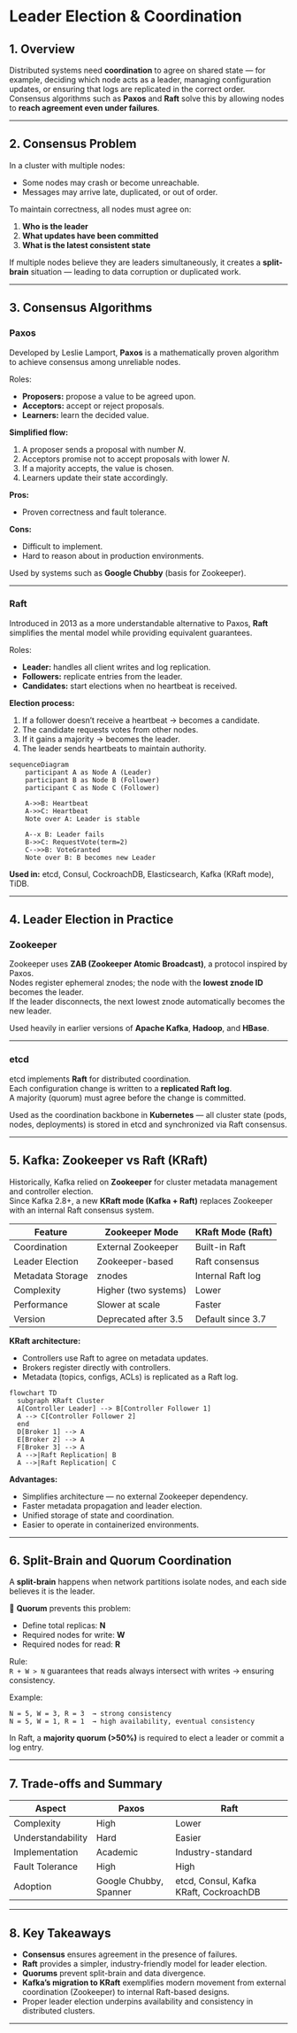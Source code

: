 # Leader Election & Coordination

## 1. Overview
Distributed systems need **coordination** to agree on shared state — for example, deciding which node acts as a leader, managing configuration updates, or ensuring that logs are replicated in the correct order.  
Consensus algorithms such as **Paxos** and **Raft** solve this by allowing nodes to **reach agreement even under failures**.

---

## 2. Consensus Problem
In a cluster with multiple nodes:
- Some nodes may crash or become unreachable.
- Messages may arrive late, duplicated, or out of order.

To maintain correctness, all nodes must agree on:
1. **Who is the leader**
2. **What updates have been committed**
3. **What is the latest consistent state**

If multiple nodes believe they are leaders simultaneously, it creates a **split-brain** situation — leading to data corruption or duplicated work.

---

## 3. Consensus Algorithms

### Paxos
Developed by Leslie Lamport, **Paxos** is a mathematically proven algorithm to achieve consensus among unreliable nodes.

Roles:
- **Proposers:** propose a value to be agreed upon.
- **Acceptors:** accept or reject proposals.
- **Learners:** learn the decided value.

**Simplified flow:**
1. A proposer sends a proposal with number *N*.
2. Acceptors promise not to accept proposals with lower *N*.
3. If a majority accepts, the value is chosen.
4. Learners update their state accordingly.

**Pros:**
- Proven correctness and fault tolerance.

**Cons:**
- Difficult to implement.
- Hard to reason about in production environments.

Used by systems such as **Google Chubby** (basis for Zookeeper).

---

### Raft
Introduced in 2013 as a more understandable alternative to Paxos, **Raft** simplifies the mental model while providing equivalent guarantees.

Roles:
- **Leader:** handles all client writes and log replication.
- **Followers:** replicate entries from the leader.
- **Candidates:** start elections when no heartbeat is received.

**Election process:**
1. If a follower doesn’t receive a heartbeat → becomes a candidate.
2. The candidate requests votes from other nodes.
3. If it gains a majority → becomes the leader.
4. The leader sends heartbeats to maintain authority.

```mermaid
sequenceDiagram
    participant A as Node A (Leader)
    participant B as Node B (Follower)
    participant C as Node C (Follower)

    A->>B: Heartbeat
    A->>C: Heartbeat
    Note over A: Leader is stable

    A--x B: Leader fails
    B->>C: RequestVote(term=2)
    C-->>B: VoteGranted
    Note over B: B becomes new Leader
```

**Used in:** etcd, Consul, CockroachDB, Elasticsearch, Kafka (KRaft mode), TiDB.

---

## 4. Leader Election in Practice

### Zookeeper
Zookeeper uses **ZAB (Zookeeper Atomic Broadcast)**, a protocol inspired by Paxos.  
Nodes register ephemeral znodes; the node with the **lowest znode ID** becomes the leader.  
If the leader disconnects, the next lowest znode automatically becomes the new leader.

Used heavily in earlier versions of **Apache Kafka**, **Hadoop**, and **HBase**.

---

### etcd
etcd implements **Raft** for distributed coordination.  
Each configuration change is written to a **replicated Raft log**.  
A majority (quorum) must agree before the change is committed.

Used as the coordination backbone in **Kubernetes** — all cluster state (pods, nodes, deployments) is stored in etcd and synchronized via Raft consensus.

---

## 5. Kafka: Zookeeper vs Raft (KRaft)

Historically, Kafka relied on **Zookeeper** for cluster metadata management and controller election.  
Since Kafka 2.8+, a new **KRaft mode (Kafka + Raft)** replaces Zookeeper with an internal Raft consensus system.

| Feature | Zookeeper Mode | KRaft Mode (Raft) |
|----------|----------------|------------------|
| Coordination | External Zookeeper | Built-in Raft |
| Leader Election | Zookeeper-based | Raft consensus |
| Metadata Storage | znodes | Internal Raft log |
| Complexity | Higher (two systems) | Lower |
| Performance | Slower at scale | Faster |
| Version | Deprecated after 3.5 | Default since 3.7 |

**KRaft architecture:**
- Controllers use Raft to agree on metadata updates.
- Brokers register directly with controllers.
- Metadata (topics, configs, ACLs) is replicated as a Raft log.

```mermaid
flowchart TD
  subgraph KRaft Cluster
  A[Controller Leader] --> B[Controller Follower 1]
  A --> C[Controller Follower 2]
  end
  D[Broker 1] --> A
  E[Broker 2] --> A
  F[Broker 3] --> A
  A -->|Raft Replication| B
  A -->|Raft Replication| C
```

**Advantages:**
- Simplifies architecture — no external Zookeeper dependency.
- Faster metadata propagation and leader election.
- Unified storage of state and coordination.
- Easier to operate in containerized environments.

---

## 6. Split-Brain and Quorum Coordination

A **split-brain** happens when network partitions isolate nodes, and each side believes it is the leader.

🧠 **Quorum** prevents this problem:
- Define total replicas: **N**
- Required nodes for write: **W**
- Required nodes for read: **R**

Rule:  
`R + W > N` guarantees that reads always intersect with writes → ensuring consistency.

Example:
```
N = 5, W = 3, R = 3  → strong consistency
N = 5, W = 1, R = 1  → high availability, eventual consistency
```

In Raft, a **majority quorum (>50%)** is required to elect a leader or commit a log entry.

---

## 7. Trade-offs and Summary

| Aspect | Paxos | Raft |
|--------|--------|------|
| Complexity | High | Lower |
| Understandability | Hard | Easier |
| Implementation | Academic | Industry-standard |
| Fault Tolerance | High | High |
| Adoption | Google Chubby, Spanner | etcd, Consul, Kafka KRaft, CockroachDB |

---

## 8. Key Takeaways
- **Consensus** ensures agreement in the presence of failures.
- **Raft** provides a simpler, industry-friendly model for leader election.
- **Quorums** prevent split-brain and data divergence.
- **Kafka’s migration to KRaft** exemplifies modern movement from external coordination (Zookeeper) to internal Raft-based designs.
- Proper leader election underpins availability and consistency in distributed clusters.

---

